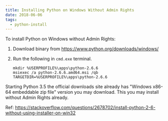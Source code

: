 ```yaml
---
title: Installing Python on Windows Without Admin Rights
date: 2018-06-06
tags:
  - python-install
---
```


To install Python on Windows without Admin Rights:

1.  Download binary from <https://www.python.org/downloads/windows/>

2.  Run the following in `cmd.exe` terminal.

        mkdir %USERPROFILE%\apps\python-2.6.6
        msiexec /a python-2.6.6.amd64.msi /qb TARGETDIR=%USERPROFILE%\apps\python-2.6.6

Starting Python 3.5 the official downloads site already has "Windows
x86-64 embeddable zip file" version you may download. This you may
install without Admin Rights already.

Ref:
<https://stackoverflow.com/questions/2678702/install-python-2-6-without-using-installer-on-win32>
